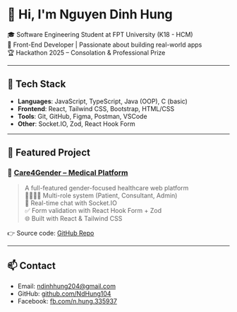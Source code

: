 # 👋 Hi, I'm Nguyen Dinh Hung

🎓 Software Engineering Student at FPT University (K18 - HCM)  
🎯 Front-End Developer | Passionate about building real-world apps  
🏆 Hackathon 2025 – Consolation & Professional Prize

---

## 🚀 Tech Stack

- **Languages**: JavaScript, TypeScript, Java (OOP), C (basic)
- **Frontend**: React, Tailwind CSS, Bootstrap, HTML/CSS
- **Tools**: Git, GitHub, Figma, Postman, VSCode
- **Other**: Socket.IO, Zod, React Hook Form

---

## 💼 Featured Project

### 🔗 [Care4Gender – Medical Platform](https://www.care4gender.tech/)
> A full-featured gender-focused healthcare web platform  
> 👨‍👩‍👧‍👦 Multi-role system (Patient, Consultant, Admin)  
> 📡 Real-time chat with Socket.IO  
> ✅ Form validation with React Hook Form + Zod  
> 🌐 Built with React & Tailwind CSS  

👉 Source code: [GitHub Repo](https://github.com/FIVE-AE-SIEU-NHAN/Care4Gender-FE)

---

## 📫 Contact

- Email: ndinhhung204@gmail.com
- GitHub: [github.com/NdHung104](https://github.com/NdHung104)
- Facebook: [fb.com/n.hung.335937](https://www.facebook.com/n.hung.335937)

